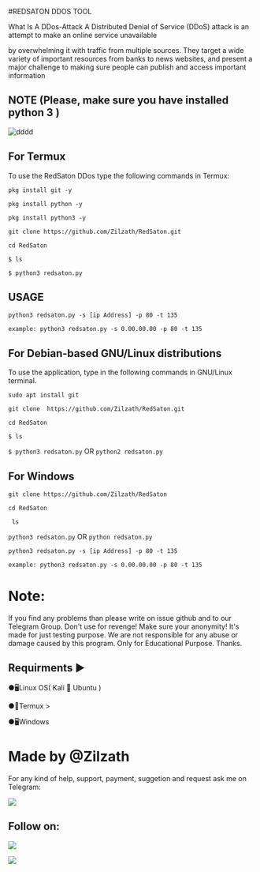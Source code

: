 #REDSATON DDOS TOOL

What Is A DDos-Attack
A Distributed Denial of Service (DDoS) attack is an attempt to make an online service unavailable

 by overwhelming it with traffic from multiple sources. They target a wide variety of important resources from banks to news websites, and present a major challenge to making sure people can publish and access important information

## NOTE (Please, make sure you have installed python 3 )

![dddd](https://github.com/Zilzath/RedSaton/assets/150271252/b3613235-de7d-4939-b3ce-32f00ddb6802)

## For Termux
To use the RedSaton DDos type the following commands in Termux:

`pkg install git -y`

`pkg install python -y`

`pkg install python3 -y`

`git clone https://github.com/Zilzath/RedSaton.git`

`cd RedSaton`

`$ ls`

`$ python3 redsaton.py` 

## USAGE
`python3 redsaton.py -s [ip Address] -p 80 -t 135`

`example: python3 redsaton.py -s 0.00.00.00 -p 80 -t 135`

## For Debian-based GNU/Linux distributions
To use the application, type in the following commands in GNU/Linux terminal.

`sudo apt install git`

`git clone 
https://github.com/Zilzath/RedSaton.git`

`cd RedSaton`

`$ ls`

`$ python3 redsaton.py` OR `python2 redsaton.py`

## For Windows

`git clone https://github.com/Zilzath/RedSaton`

`cd RedSaton`

` ls`

`python3 redsaton.py` OR `python redsaton.py`

`python3 redsaton.py -s [ip Address] -p 80 -t 135`

`example: python3 redsaton.py -s 0.00.00.00 -p 80 -t 135`

# Note:
If you find any problems than please write on issue github and to our Telegram Group. Don't use for revenge! Make sure your anonymity!
It's made for just testing purpose.
We are not responsible for any abuse or damage caused by this program. Only for Educational Purpose.
Thanks.
 
## Requirments ▶

●🖥Linux OS( Kali 🐉 Ubuntu )

●📱Termux >

●🖥Windows

# Made by @Zilzath

For any kind of help, support, payment, suggetion and request ask me on Telegram:

<a href="https://t.me/Zilzath"><img src="https://img.shields.io/badge/Telegram-Group%20Telegram%20Join-blue.svg?logo=telegram"></a>

## Follow on:
<p align="left">
<a href="https://github.com/Zilzath"><img src="https://img.shields.io/badge/GitHub-Follow%20on%20GitHub-inactive.svg?logo=github"></a>
</p><p align="left">
<a href="https://t.me/Zilzath"><img src="https://img.shields.io/badge/Telegram-Contact%20Telegram%20Profile-blue.svg?logo=telegram"></a>
</p><p align="left"> 
 

  
